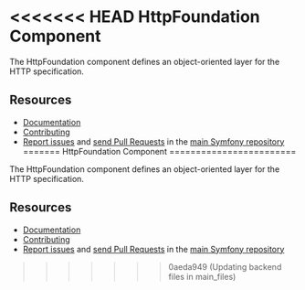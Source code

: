 <<<<<<< HEAD
HttpFoundation Component
========================

The HttpFoundation component defines an object-oriented layer for the HTTP
specification.

Resources
---------

 * [Documentation](https://symfony.com/doc/current/components/http_foundation.html)
 * [Contributing](https://symfony.com/doc/current/contributing/index.html)
 * [Report issues](https://github.com/symfony/symfony/issues) and
   [send Pull Requests](https://github.com/symfony/symfony/pulls)
   in the [main Symfony repository](https://github.com/symfony/symfony)
=======
HttpFoundation Component
========================

The HttpFoundation component defines an object-oriented layer for the HTTP
specification.

Resources
---------

 * [Documentation](https://symfony.com/doc/current/components/http_foundation.html)
 * [Contributing](https://symfony.com/doc/current/contributing/index.html)
 * [Report issues](https://github.com/symfony/symfony/issues) and
   [send Pull Requests](https://github.com/symfony/symfony/pulls)
   in the [main Symfony repository](https://github.com/symfony/symfony)
>>>>>>> 0aeda949 (Updating backend files in main_files)
